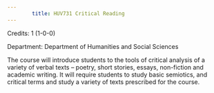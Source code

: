 ```yaml
---
        title: HUV731 Critical Reading
---
```

Credits: 1 (1-0-0)

Department: Department of Humanities and Social Sciences

The course will introduce students to the tools of critical analysis of a variety of verbal texts – poetry, short stories, essays, non-fiction and academic writing. It will require students to study basic semiotics, and critical terms and study a variety of texts prescribed for the course.